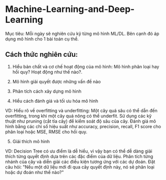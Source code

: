 # Machine-Learning-and-Deep-Learning
Mục tiêu: Mỗi ngày sẽ nghiên cứu kỹ từng mô hình ML/DL. Bên cạnh đó áp dụng mô hình cho 1 bài toán cụ thể.

## Cách thức nghiên cứu:
1. Hiểu bản chất và cơ chế hoạt động của mô hình:
Mô hình phân loại hay hồi quy? Hoạt động như thế nào?.

2. Mô hình giải quyết được những vấn đề nào
   
3. Phân tích cách xây dựng mô hình

4. Hiểu cách đánh giá và tối ưu hóa mô hình

VD: Hiểu rõ về overfitting và underfitting: Một cây quá sâu có thể dẫn đến overfitting, trong khi một cây quá nông có thể underfit. Sử dụng các kỹ thuật như pruning (cắt tỉa cây) để kiểm soát độ sâu của cây.
Đánh giá mô hình bằng các chỉ số hiệu suất như accuracy, precision, recall, F1 score cho phân loại hoặc MSE, RMSE cho hồi quy.

5. Giải thích mô hình

VD: Decision Tree có ưu điểm là dễ hiểu, vì vậy bạn có thể dễ dàng giải thích từng quyết định dựa trên các đặc điểm của dữ liệu. Phân tích từng nhánh của cây và diễn giải các điều kiện tương ứng với các dự đoán.
Đặt câu hỏi: "Nếu một dữ liệu mới đi qua cây quyết định này, nó sẽ phân loại hoặc dự đoán như thế nào?"

